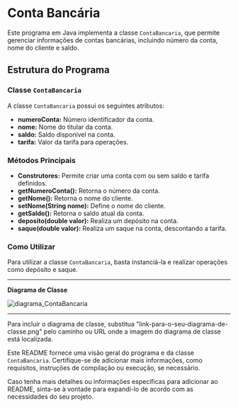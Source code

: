 # Conta Bancária

Este programa em Java implementa a classe `ContaBancaria`, que permite gerenciar informações de contas bancárias, incluindo número da conta, nome do cliente e saldo.

## Estrutura do Programa

### Classe `ContaBancaria`

A classe `ContaBancaria` possui os seguintes atributos:

- **numeroConta:** Número identificador da conta.
- **nome:** Nome do titular da conta.
- **saldo:** Saldo disponível na conta.
- **tarifa:** Valor da tarifa para operações.

### Métodos Principais

- **Construtores:** Permite criar uma conta com ou sem saldo e tarifa definidos.
- **getNumeroConta():** Retorna o número da conta.
- **getNome():** Retorna o nome do cliente.
- **setNome(String nome):** Define o nome do cliente.
- **getSaldo():** Retorna o saldo atual da conta.
- **deposito(double valor):** Realiza um depósito na conta.
- **saque(double valor):** Realiza um saque na conta, descontando a tarifa.

### Como Utilizar

Para utilizar a classe `ContaBancaria`, basta instanciá-la e realizar operações como depósito e saque.

---

**Diagrama de Classe**

![diagrama_ContaBancaria](https://github.com/CGVARGAS/contaBancaria/assets/86916502/df55028a-b972-424e-b9aa-05b89c2c346f)

---

Para incluir o diagrama de classe, substitua "link-para-o-seu-diagrama-de-classe.png" pelo caminho ou URL onde a imagem do diagrama de classe está localizada.

Este README fornece uma visão geral do programa e da classe `ContaBancaria`. Certifique-se de adicionar mais informações, como requisitos, instruções de compilação ou execução, se necessário.

Caso tenha mais detalhes ou informações específicas para adicionar ao README, sinta-se à vontade para expandi-lo de acordo com as necessidades do seu projeto.
